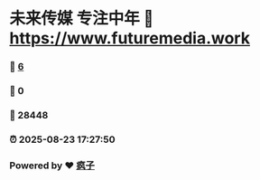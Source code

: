 # 未来传媒 专注中年 :link: https://www.futuremedia.work 
### :page_facing_up: [6](https://www.futuremedia.work/tag.html) 
### :speech_balloon: 0 
### :hibiscus: 28448 
### :alarm_clock: 2025-08-23 17:27:50 
### Powered by :heart: [疯子](https://github.com/granthuang999/Gmeek)
